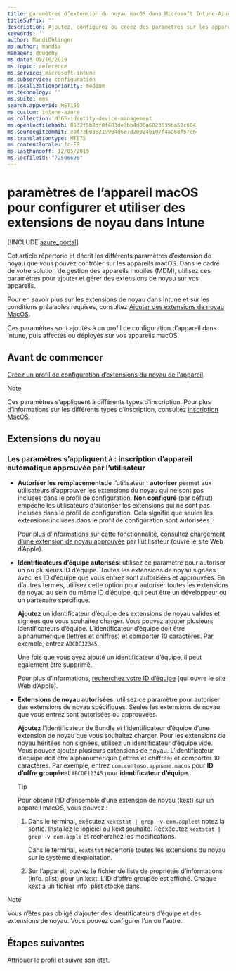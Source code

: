 ```yaml
---
title: paramètres d’extension du noyau macOS dans Microsoft Intune-Azure | Microsoft Docs
titleSuffix: ''
description: Ajoutez, configurez ou créez des paramètres sur les appareils macOS pour utiliser des extensions de noyau. Autorisez également les utilisateurs à remplacer les extensions approuvées, à autoriser toutes les extensions d’un identificateur d’équipe ou à autoriser des extensions ou des applications spécifiques dans Microsoft Intune.
keywords: ''
author: MandiOhlinger
ms.author: mandia
manager: dougeby
ms.date: 09/10/2019
ms.topic: reference
ms.service: microsoft-intune
ms.subservice: configuration
ms.localizationpriority: medium
ms.technology: ''
ms.suite: ems
search.appverid: MET150
ms.custom: intune-azure
ms.collection: M365-identity-device-management
ms.openlocfilehash: 8632f5b8df0f483de3bb4d06a6823639ba52c604
ms.sourcegitcommit: ebf72b038219904d6e7d20024b107f4aa68f57e6
ms.translationtype: MTE75
ms.contentlocale: fr-FR
ms.lasthandoff: 12/05/2019
ms.locfileid: "72506696"
---
```

# <a name="macos-device-settings-to-configure-and-use-kernel-extensions-in-intune"></a>paramètres de l’appareil macOS pour configurer et utiliser des extensions de noyau dans Intune

[!INCLUDE [azure_portal](../includes/azure_portal.md)]

Cet article répertorie et décrit les différents paramètres d’extension de noyau que vous pouvez contrôler sur les appareils macOS. Dans le cadre de votre solution de gestion des appareils mobiles (MDM), utilisez ces paramètres pour ajouter et gérer des extensions de noyau sur vos appareils.

Pour en savoir plus sur les extensions de noyau dans Intune et sur les conditions préalables requises, consultez [Ajouter des extensions de noyau MacOS](../kernel-extensions-overview-macos.md).

Ces paramètres sont ajoutés à un profil de configuration d’appareil dans Intune, puis affectés ou déployés sur vos appareils macOS.

## <a name="before-you-begin"></a>Avant de commencer

[Créez un profil de configuration d’extensions du noyau de l’appareil](../kernel-extensions-overview-macos.md).

> [!NOTE]
> Ces paramètres s’appliquent à différents types d’inscription. Pour plus d’informations sur les différents types d’inscription, consultez [inscription MacOS](../macos-enroll.md).

## <a name="kernel-extensions"></a>Extensions du noyau

### <a name="settings-apply-to-user-approved-automated-device-enrollment"></a>Les paramètres s’appliquent à : inscription d’appareil automatique approuvée par l’utilisateur

- **Autoriser les remplacements**de l’utilisateur : **autoriser** permet aux utilisateurs d’approuver les extensions du noyau qui ne sont pas incluses dans le profil de configuration. **Non configuré** (par défaut) empêche les utilisateurs d’autoriser les extensions qui ne sont pas incluses dans le profil de configuration. Cela signifie que seules les extensions incluses dans le profil de configuration sont autorisées.

  Pour plus d’informations sur cette fonctionnalité, consultez [chargement d’une extension de noyau approuvée](https://developer.apple.com/library/archive/technotes/tn2459/_index.html) par l’utilisateur (ouvre le site Web d’Apple).

- **Identificateurs d’équipe autorisés**: utilisez ce paramètre pour autoriser un ou plusieurs ID d’équipe. Toutes les extensions de noyau signées avec les ID d’équipe que vous entrez sont autorisées et approuvées. En d’autres termes, utilisez cette option pour autoriser toutes les extensions de noyau au sein du même ID d’équipe, qui peut être un développeur ou un partenaire spécifique.

  **Ajoutez** un identificateur d’équipe des extensions de noyau valides et signées que vous souhaitez charger. Vous pouvez ajouter plusieurs identificateurs d’équipe. L’identificateur d’équipe doit être alphanumérique (lettres et chiffres) et comporter 10 caractères. Par exemple, entrez `ABCDE12345`.

  Une fois que vous avez ajouté un identificateur d’équipe, il peut également être supprimé.

  Pour plus d’informations, [recherchez votre ID d’équipe](https://help.apple.com/developer-account/#/dev55c3c710c) (qui ouvre le site Web d’Apple).

- **Extensions de noyau autorisées**: utilisez ce paramètre pour autoriser des extensions de noyau spécifiques. Seules les extensions de noyau que vous entrez sont autorisées ou approuvées. 

  **Ajoutez** l’identificateur de Bundle et l’identificateur d’équipe d’une extension de noyau que vous souhaitez charger. Pour les extensions de noyau héritées non signées, utilisez un identificateur d’équipe vide. Vous pouvez ajouter plusieurs extensions de noyau. L’identificateur d’équipe doit être alphanumérique (lettres et chiffres) et comporter 10 caractères. Par exemple, entrez `com.contoso.appname.macos` pour **ID d’offre groupée**et `ABCDE12345` pour **identificateur d’équipe**.

  > [!TIP]
  > Pour obtenir l’ID d’ensemble d’une extension de noyau (kext) sur un appareil macOS, vous pouvez :
  >
  > 1. Dans le terminal, exécutez `kextstat | grep -v com.apple`et notez la sortie. Installez le logiciel ou kext souhaité. Réexécutez `kextstat | grep -v com.apple` et recherchez les modifications.
  >
  >    Dans le terminal, `kextstat` répertorie toutes les extensions du noyau sur le système d’exploitation. 
  >
  > 2. Sur l’appareil, ouvrez le fichier de liste de propriétés d’informations (info. plist) pour un kext. L’ID d’offre groupée est affiché. Chaque kext a un fichier info. plist stocké dans. 

> [!NOTE]
> Vous n’êtes pas obligé d’ajouter des identificateurs d’équipe et des extensions de noyau. Vous pouvez configurer l’un ou l’autre.

## <a name="next-steps"></a>Étapes suivantes

[Attribuer le profil](../device-profile-assign.md) et [suivre son état](../device-profile-monitor.md).
